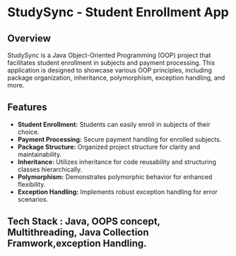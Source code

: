 # StudySync - Student Enrollment App

## Overview

StudySync is a Java Object-Oriented Programming (OOP) project that facilitates student enrollment in subjects and payment processing. This application is designed to showcase various OOP principles, including package organization, inheritance, polymorphism, exception handling, and more.

## Features

- **Student Enrollment:** Students can easily enroll in subjects of their choice.
- **Payment Processing:** Secure payment handling for enrolled subjects.
- **Package Structure:** Organized project structure for clarity and maintainability.
- **Inheritance:** Utilizes inheritance for code reusability and structuring classes hierarchically.
- **Polymorphism:** Demonstrates polymorphic behavior for enhanced flexibility.
- **Exception Handling:** Implements robust exception handling for error scenarios.

## Tech Stack : Java, OOPS concept, Multithreading, Java Collection Framwork,exception Handling.
